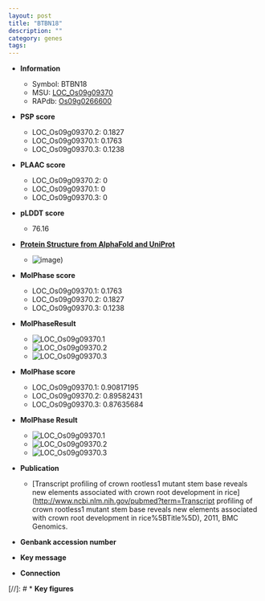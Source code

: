 ```yaml
---
layout: post
title: "BTBN18"
description: ""
category: genes
tags: 
---
```


* **Information**  
    + Symbol: BTBN18  
    + MSU: [LOC_Os09g09370](http://rice.plantbiology.msu.edu/cgi-bin/ORF_infopage.cgi?orf=LOC_Os09g09370)  
    + RAPdb: [Os09g0266600](http://rapdb.dna.affrc.go.jp/viewer/gbrowse_details/irgsp1?name=Os09g0266600)  

* **PSP score**  
    + LOC_Os09g09370.2: 0.1827 
    + LOC_Os09g09370.1: 0.1763 
    + LOC_Os09g09370.3: 0.1238 

* **PLAAC score**  
    + LOC_Os09g09370.2: 0 
    + LOC_Os09g09370.1: 0 
    + LOC_Os09g09370.3: 0 

* **pLDDT score**
    + 76.16

* **[Protein Structure from AlphaFold and UniProt](https://www.uniprot.org/uniprotkb/Q0J331/entry#structure)**
    + ![image](https://ricepsp.github.io/images/Q0/AF-Q0J331-F1.png))

* **MolPhase score**
    + LOC_Os09g09370.1: 0.1763
    + LOC_Os09g09370.2: 0.1827
    + LOC_Os09g09370.3: 0.1238

* **MolPhaseResult**
    + ![LOC_Os09g09370.1](https://ricepsp.github.io/pictures/LOC_Os09g/LOC_Os09g09370.1.png)
    + ![LOC_Os09g09370.2](https://ricepsp.github.io/pictures/LOC_Os09g/LOC_Os09g09370.2.png)
    + ![LOC_Os09g09370.3](https://ricepsp.github.io/pictures/LOC_Os09g/LOC_Os09g09370.3.png)

* **MolPhase score**
    + LOC_Os09g09370.1: 0.90817195
    + LOC_Os09g09370.2: 0.89582431
    + LOC_Os09g09370.3: 0.87635684

* **MolPhase Result**
    + ![LOC_Os09g09370.1](https://304243504.github.io/Pictures/LOC_Os09g/LOC_Os09g09370.1.png)
    + ![LOC_Os09g09370.2](https://304243504.github.io/Pictures/LOC_Os09g/LOC_Os09g09370.2.png)
    + ![LOC_Os09g09370.3](https://304243504.github.io/Pictures/LOC_Os09g/LOC_Os09g09370.3.png)

* **Publication**  
    + [Transcript profiling of crown rootless1 mutant stem base reveals new elements associated with crown root development in rice](http://www.ncbi.nlm.nih.gov/pubmed?term=Transcript profiling of crown rootless1 mutant stem base reveals new elements associated with crown root development in rice%5BTitle%5D), 2011, BMC Genomics.

* **Genbank accession number**  

* **Key message**  

* **Connection**  

[//]: # * **Key figures**  


